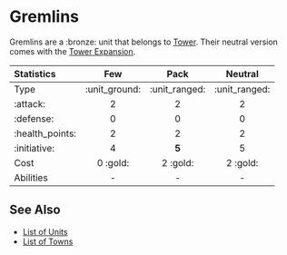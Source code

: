 # Gremlins

Gremlins are a :bronze: unit that belongs to [Tower](../towns/tower.md).
Their neutral version comes with the [Tower Expansion](../content.md).


| Statistics | Few | Pack | Neutral |
| :--- | :---: | :---: | :---: |
| Type | :unit_ground: | :unit_ranged: | :unit_ranged: |
| :attack: | 2 | 2 | 2 |
| :defense: | 0 | 0 | 0 |
| :health_points: | 2 | 2 | 2 |
| :initiative: | 4 | **5** | 5 |
| Cost | 0 :gold: | 2 :gold: | 2 :gold: |
| Abilities | - | - | - |


## See Also

- [List of Units](../units.md)
- [List of Towns](../towns.md)

